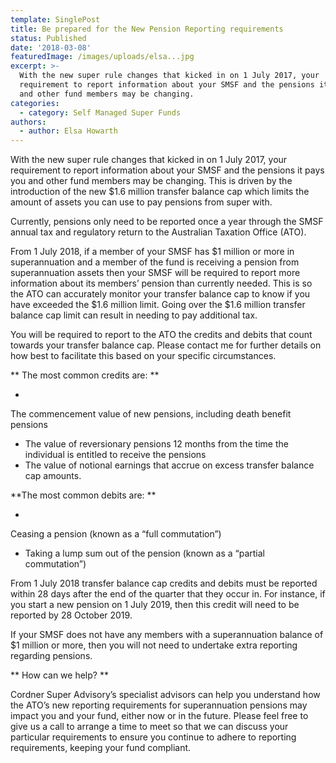```yaml
---
template: SinglePost
title: Be prepared for the New Pension Reporting requirements
status: Published
date: '2018-03-08'
featuredImage: /images/uploads/elsa...jpg
excerpt: >-
  With the new super rule changes that kicked in on 1 July 2017, your
  requirement to report information about your SMSF and the pensions it pays you
  and other fund members may be changing.
categories:
  - category: Self Managed Super Funds
authors:
  - author: Elsa Howarth
---
```

With the new super rule changes that kicked in on 1 July 2017, your requirement to report information about your SMSF and the pensions it pays you and other fund members may be changing. This is driven by the introduction of the new $1.6 million transfer balance cap which limits the amount of assets you can use to pay pensions from super with.

Currently, pensions only need to be reported once a year through the SMSF annual tax and regulatory return to the Australian Taxation Office (ATO).

From 1 July 2018, if a member of your SMSF has $1 million or more in superannuation and a member of the fund is receiving a pension from superannuation assets then your SMSF will be required to report more information about its members’ pension than currently needed.  This is so the ATO can accurately monitor your transfer balance cap to know if you have exceeded the $1.6 million limit.  Going over the $1.6 million transfer balance cap limit can result in needing to pay additional tax.

You will be required to report to the ATO the credits and debits that count towards your transfer balance cap. Please contact me for further details on how best to facilitate this based on your specific circumstances.

**
The most common credits are:
**

* 

The commencement value of new pensions, including death benefit pensions

* The value of reversionary pensions 12 months from the time the individual is entitled to receive the pensions
* The value of notional earnings that accrue on excess transfer balance cap amounts.

**The most common debits are:
**

* 

Ceasing a pension (known as a “full commutation”)

* Taking a lump sum out of the pension (known as a “partial commutation”)

From 1 July 2018 transfer balance cap credits and debits must be reported within 28 days after the end of the quarter that they occur in.  For instance, if you start a new pension on 1 July 2019, then this credit will need to be reported by 28 October 2019.

If your SMSF does not have any members with a superannuation balance of $1 million or more, then you will not need to undertake extra reporting regarding pensions.

**
How can we help?
**

Cordner Super Advisory’s specialist advisors can help you understand how the ATO’s new reporting requirements for superannuation pensions may impact you and your fund, either now or in the future. Please feel free to give us a call to arrange a time to meet so that we can discuss your particular requirements to ensure you continue to adhere to reporting requirements, keeping your fund compliant.
